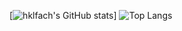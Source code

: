 <!-- ![hklfach's GitHub stats](https://github-readme-stats.vercel.app/api?username=hklfach&theme=dark&show_icons=true) -->
[![hklfach's GitHub stats](https://github-readme-stats.vercel.app/api?username=hklfach&count_private=true&show_icons=true&hide_title=true&include_all_commits=true&bg_color=00000000)]
![Top Langs](https://github-readme-stats.vercel.app/api/top-langs/?username=hklfach&layout=compact&bg_color=00000000&exclude_repo=Bagging-Classification-Project-Based,computer-vision,yolov7-computer-vision)
